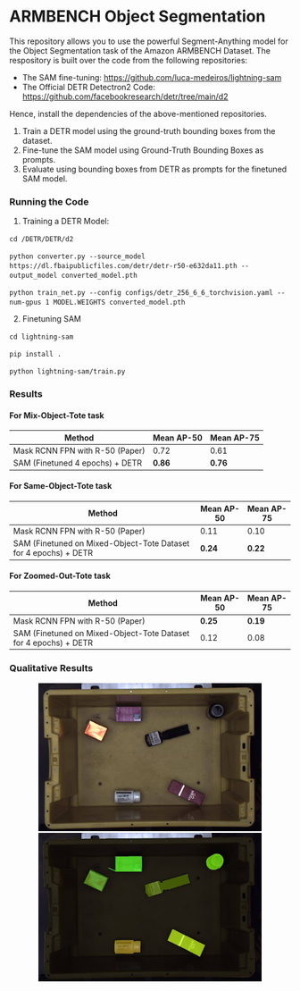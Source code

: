 # ARMBENCH Object Segmentation

This repository allows you to use the powerful Segment-Anything model for the Object Segmentation task of the Amazon ARMBENCH Dataset. The respository is built over 
the code from the following repositories:

- The SAM fine-tuning: https://github.com/luca-medeiros/lightning-sam
- The Official DETR Detectron2 Code: https://github.com/facebookresearch/detr/tree/main/d2

Hence, install the dependencies of the above-mentioned repositories.


1. Train a DETR model using the ground-truth bounding boxes from the dataset.
2. Fine-tune the SAM model using Ground-Truth Bounding Boxes as prompts.
3. Evaluate using bounding boxes from DETR as prompts for the finetuned SAM model.

### Running the Code
1. Training a DETR Model:
 
 `cd /DETR/DETR/d2`

`python converter.py --source_model https://dl.fbaipublicfiles.com/detr/detr-r50-e632da11.pth --output_model converted_model.pth`

`python train_net.py --config configs/detr_256_6_6_torchvision.yaml --num-gpus 1 MODEL.WEIGHTS converted_model.pth`




2. Finetuning SAM

`cd lightning-sam`

`pip install .`

`python lightning-sam/train.py`



### Results

#### For Mix-Object-Tote task

| Method             |  Mean AP-50  | Mean AP-75 |
| ------------------ | ------------ | ---------- | 
| Mask RCNN FPN with R-50 (Paper)   | 0.72 | 0.61| 
| SAM (Finetuned 4 epochs) + DETR   | **0.86** | **0.76**| 


#### For Same-Object-Tote task

| Method             |  Mean AP-50  | Mean AP-75 |
| ------------------ | ------------ | ---------- | 
| Mask RCNN FPN with R-50 (Paper)   | 0.11 | 0.10 | 
| SAM (Finetuned on Mixed-Object-Tote Dataset for 4 epochs) + DETR   | **0.24** | **0.22**| 

#### For Zoomed-Out-Tote task

| Method             |  Mean AP-50  | Mean AP-75 |
| ------------------ | ------------ | ---------- | 
| Mask RCNN FPN with R-50 (Paper)   | **0.25** | **0.19** | 
| SAM (Finetuned on Mixed-Object-Tote Dataset for 4 epochs) + DETR   | 0.12 | 0.08| 



### Qualitative Results

<p align="center">
  <img src="assets/ARMBench_Image.jpg" alt="Image 1" width="400"/>
  <img src="assets/ARMBench_Object_Segmentation.jpg" alt="Image 2" width="400"/>
</p>